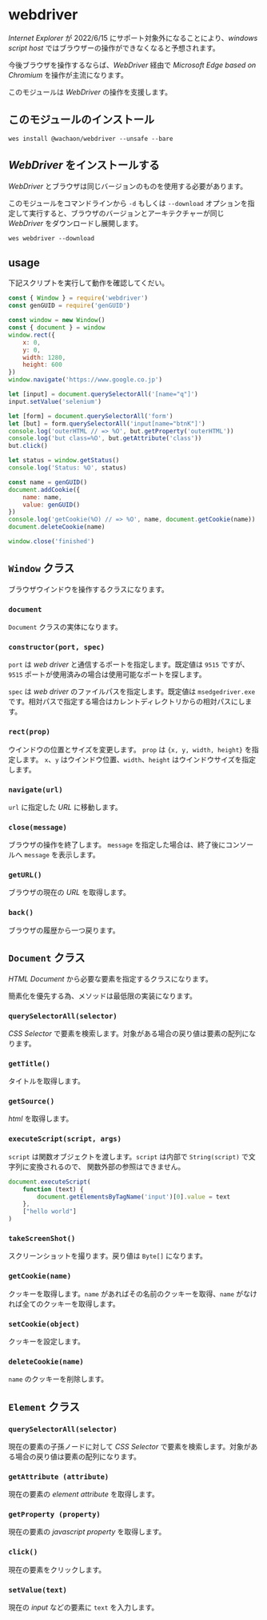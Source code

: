 # webdriver
*Internet Explorer* が 2022/6/15 にサポート対象外になることにより、*windows script host* ではブラウザーの操作ができなくなると予想されます。

今後ブラウザを操作するならば、*WebDriver* 経由で *Microsoft Edge based on Chromium* を操作が主流になります。

このモジュールは *WebDriver* の操作を支援します。

## このモジュールのインストール

```shell
wes install @wachaon/webdriver --unsafe --bare
```

## *WebDriver* をインストールする

*WebDriver* とブラウザは同じバージョンのものを使用する必要があります。

このモジュールをコマンドラインから `-d` もしくは `--download` オプションを指定して実行すると、ブラウザのバージョンとアーキテクチャーが同じ *WebDriver* をダウンロードし展開します。

```shell
wes webdriver --download
```

## usage

下記スクリプトを実行して動作を確認してくだい。

```javascript
const { Window } = require('webdriver')
const genGUID = require('genGUID')

const window = new Window()
const { document } = window
window.rect({
    x: 0,
    y: 0,
    width: 1280,
    height: 600
})
window.navigate('https://www.google.co.jp')

let [input] = document.querySelectorAll('[name="q"]')
input.setValue('selenium')

let [form] = document.querySelectorAll('form')
let [but] = form.querySelectorAll('input[name="btnK"]')
console.log('outerHTML // => %O', but.getProperty('outerHTML'))
console.log('but class=%O', but.getAttribute('class'))
but.click()

let status = window.getStatus()
console.log('Status: %O', status)

const name = genGUID()
document.addCookie({
    name: name,
    value: genGUID()
})
console.log('getCookie(%O) // => %O', name, document.getCookie(name))
document.deleteCookie(name)

window.close('finished')
```

## `Window` クラス

ブラウザウインドウを操作するクラスになります。

### `document`

`Document` クラスの実体になります。

### `constructor(port, spec)`

`port` は *web driver* と通信するポートを指定します。既定値は `9515` ですが、`9515` ポートが使用済みの場合は使用可能なポートを探します。

`spec` は *web driver* のファイルパスを指定します。既定値は `msedgedriver.exe` です。相対パスで指定する場合はカレントディレクトリからの相対パスにします。

### `rect(prop)`

ウインドウの位置とサイズを変更します。
`prop` は `{x, y, width, height}` を指定します。 `x`、`y` はウインドウ位置、`width`、`height` はウインドウサイズを指定します。

### `navigate(url)`

`url` に指定した *URL* に移動します。

### `close(message)`

ブラウザの操作を終了します。
`message` を指定した場合は、終了後にコンソールへ `message` を表示します。

### `getURL()`

ブラウザの現在の *URL* を取得します。

### `back()`

ブラウザの履歴から一つ戻ります。

## `Document` クラス

*HTML Document* から必要な要素を指定するクラスになります。

簡素化を優先する為、メソッドは最低限の実装になります。

### `querySelectorAll(selector)`

*CSS Selector* で要素を検索します。対象がある場合の戻り値は要素の配列になります。

### `getTitle()`

タイトルを取得します。

### `getSource()`

*html* を取得します。

### `executeScript(script, args)`

`script` は関数オブジェクトを渡します。`script` は内部で `String(script)` で文字列に変換されるので、
関数外部の参照はできません。

```javascript
document.executeScript(
    function (text) {
        document.getElementsByTagName('input')[0].value = text
    },
    ["hello world"]
)
```

### `takeScreenShot()`

スクリーンショットを撮ります。戻り値は `Byte[]` になります。

### `getCookie(name)`

クッキーを取得します。`name` があればその名前のクッキーを取得、`name` がなければ全てのクッキーを取得します。

### `setCookie(object)`

クッキーを設定します。

### `deleteCookie(name)`

`name` のクッキーを削除します。

## `Element` クラス

### `querySelectorAll(selector)`

現在の要素の子孫ノードに対して *CSS Selector* で要素を検索します。対象がある場合の戻り値は要素の配列になります。

### `getAttribute (attribute)`

現在の要素の *element attribute* を取得します。

### `getProperty (property)`

現在の要素の *javascript property* を取得します。

### `click()`

現在の要素をクリックします。

### `setValue(text)`

現在の *input* などの要素に `text` を入力します。